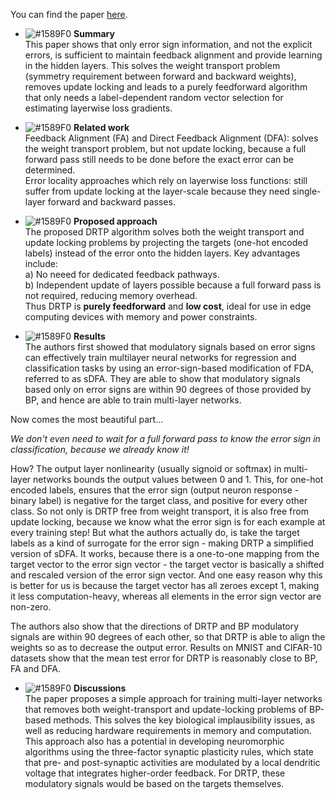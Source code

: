 You can find the paper [here](https://arxiv.org/pdf/1909.01311.pdf).

- ![#1589F0](https://placehold.it/15/1589F0/000000?text=+) **Summary**   
This paper shows that only error sign information, and not the explicit errors, is sufficient to maintain feedback alignment and provide learning in the hidden layers. This solves the weight transport problem (symmetry requirement between forward and backward weights), removes update locking and leads to a purely feedforward algorithm that only needs a label-dependent random vector selection for estimating layerwise loss gradients. 

- ![#1589F0](https://placehold.it/15/1589F0/000000?text=+) **Related work**   
Feedback Alignment (FA) and Direct Feedback Alignment (DFA): solves the weight transport problem, but not update locking, because a full forward pass still needs to be done before the exact error can be determined.  
Error locality approaches which rely on layerwise loss functions: still suffer from update locking at the layer-scale because they need single-layer forward and backward passes. 

- ![#1589F0](https://placehold.it/15/1589F0/000000?text=+) **Proposed approach**   
The proposed DRTP algorithm solves both the weight transport and update locking problems by projecting the targets (one-hot encoded labels) instead of the error onto the hidden layers. Key advantages include:  
a) No neeed for dedicated feedback pathways.    
b) Independent update of layers possible because a full forward pass is not required, reducing memory overhead.    
Thus DRTP is **purely feedforward** and **low cost**, ideal for use in edge computing devices with memory and power constraints.

- ![#1589F0](https://placehold.it/15/1589F0/000000?text=+) **Results**   
The authors first showed that modulatory signals based on error signs can effectively train multilayer neural networks for regression and classification tasks by using an error-sign-based modification of FDA, referred to as sDFA. They are able to show that modulatory signals based only on error signs are within 90 degrees of those provided by BP, and hence are able to train multi-layer networks.  

Now comes the most beautiful part...  

*We don't even need to wait for a full forward pass to know the error sign in classification, because we already know it!*   

How? The output layer nonlinearity (usually signoid or softmax) in multi-layer networks bounds the output values between 0 and 1. This, for one-hot encoded labels, ensures that the error sign (output neuron response - binary label) is negative for the target class, and positive for every other class. So not only is DRTP free from weight transport, it is also free from update locking, because we know what the error sign is for each example at every training step! But what the authors actually do, is take the target labels as a kind of surrogate for the error sign - making DRTP a simplified version of sDFA. It works, because there is a one-to-one mapping from the target vector to the error sign vector - the target vector is basically a shifted and rescaled version of the error sign vector. And one easy reason why this is better for us is because the target vector has all zeroes except 1, making it less computation-heavy, whereas all elements in the error sign vector are non-zero.

The authors also show that the directions of DRTP and BP modulatory signals are within 90 degrees of each other, so that DRTP is able to align the weights so as to decrease the output error. Results on MNIST and CIFAR-10 datasets show that the mean test error for DRTP is reasonably close to BP, FA and DFA. 

- ![#1589F0](https://placehold.it/15/1589F0/000000?text=+) **Discussions**  
The paper proposes a simple approach for training multi-layer networks that removes both weight-transport and update-locking problems of BP-based methods. This solves the key biological implausibility issues, as well as reducing hardware requirements in memory and computation. This approach also has a potential in developing neuromorphic algorithms using the three-factor synaptic plasticity rules, which state that pre- and post-synaptic activities are modulated by a local dendritic voltage that integrates higher-order feedback. For DRTP, these modulatory signals would be based on the targets themselves.
